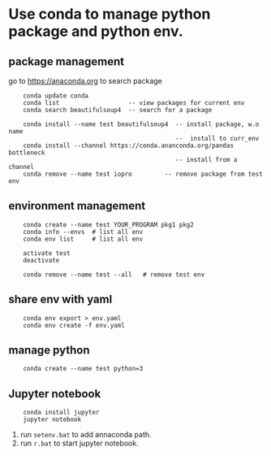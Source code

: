 # Use conda to manage python package and python env.

## package management

go to https://anaconda.org to search package

```
    conda update conda
    conda list                   -- view packages for current env
    conda search beautifulsoup4  -- search for a package

    conda install --name test beautifulsoup4  -- install package, w.o name
                                              --  install to curr_env
    conda install --channel https://conda.ananconda.org/pandas bottleneck
                                              -- install from a channel
    conda remove --name test iopro         -- remove package from test env
```

## environment management
```
    conda create --name test YOUR_PROGRAM pkg1 pkg2
    conda info --envs  # list all env
    conda env list     # list all env

    activate test
    deactivate

    conda remove --name test --all   # remove test env
```

## share env with yaml
```
    conda env export > env.yaml
    conda env create -f env.yaml
```

## manage python
```
    conda create --name test python=3
```


## Jupyter notebook
```
    conda install jupyter
    jupyter notebook
```

1. run `setenv.bat` to add annaconda path.
2. run `r.bat` to start jupyter notebook.
